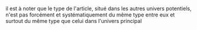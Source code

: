 il est à noter que le type de l'article, situé dans les autres univers potentiels, n'est pas forcément et systématiquement du même type entre eux et surtout du même type que celui dans l'univers principal
